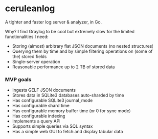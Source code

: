 # ceruleanlog

A tighter and faster log server & analyzer, in Go.

Why? I find Graylog to be cool but extremely slow for the limited functionalities I need:

* Storing (almost) arbitrary flat JSON documents (no nested structures)
* Querying them by time and by simple filtering operations on (some of the) stored fields
* Single-server operation
* Reasonable performance up to 2 TB of stored data

### MVP goals

* Ingests GELF JSON documents
* Stores data in SQLite3 databases auto-sharded by time
* Has configurable SQLite3 journal_mode
* Has configurable shard time
* Has configurable memory buffer time (or 0 for sync mode) 
* Has configurable indexing
* Implements a query API
* Supports simple queries via SQL syntax
* Has a simple web GUI to fetch and display tabular data

